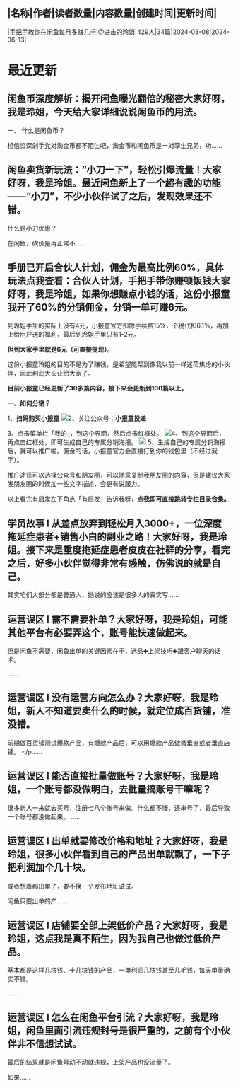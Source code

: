 |名称|作者|读者数量|内容数量|创建时间|更新时间|
---
|[手把手教你在闲鱼每月多赚几千](https://xiaobot.net/p/ling818?refer=0b133df9-27dc-423b-8101-639049001c13)|@进击的玲姐|429人|34篇|2024-03-08|2024-06-13|

# 最近更新
## 闲鱼币深度解析：揭开闲鱼曝光翻倍的秘密大家好呀，我是玲姐，今天给大家详细说说闲鱼币的用法。

一、 什么是闲鱼币？

相信资深剁手党对淘金币都不陌生吧，淘金币和闲鱼币是一对孪生兄弟，功......
## 闲鱼卖货新玩法：“小刀一下”，轻松引爆流量！大家好呀，我是玲姐。最近闲鱼新上了一个超有趣的功能——“小刀”，不少小伙伴试了之后，发现效果还不错。

什么是小刀优惠？

在闲鱼，砍价是再正常不......
## 手册已开启合伙人计划，佣金为最高比例60%，具体玩法点我查看：合伙人计划，手把手带你赚顿饭钱大家好呀，我是玲姐，如果你想赚点小钱的话，这份小报童我开了60%的分销佣金，分销一单可赚6元。

到玲姐手里的实际上没有4元，小报童官方扣除手续费15%，个税代扣6.1%，再加上给用户送的福利，最后到玲姐手里只有1-2元。

<strong>但到大家手里就是6元（可直接提现）</strong>。

这份小报童玲姐的目的不是为了赚钱，是希望能帮到像我以前一样迷茫焦虑的小伙伴，因此利润大头让给大家了。

<strong>目前小报童已经更新了30多篇内容，接下来会更新到100篇以上。</strong>

<strong>一、如何分销？</strong>

1、<strong>扫码购买小报童</strong>
<img src="https://static.xiaobot.net/file/2024-04-03/378726/231e581ce59c9a20c2b3320b1369b057.jpeg">2、关注公众号：<strong>小报童投递</strong>

3、点击菜单栏「我的」，到这个界面，然后点击红框处。
<img src="https://static.xiaobot.net/file/2024-04-03/378726/bb10dcf70195fa3c80f266f2d9ba590e.jpeg">4、到这个界面后，再点击红框处，即可生成自己的专属分销海报。
<img src="https://static.xiaobot.net/file/2024-04-03/378726/ed9304c539729bcbe60567ba7cfdf9f2.jpeg">
5、生成自己的专属分销海报后，就可以推广啦。佣金的话，小报童官方会直接打到你的钱包里（不经过我手）。

推广途径可以选择公众号和朋友圈，可以随意复制我朋友圈的内容，但是建议大家发朋友圈的时候加一些文字描述，会更有说服力。

以上看完有启发左下角点「有启发」告诉我呀，<a target="_blank" rel="noopener noreferrer nofollow" href="https://xiaobot.net/post/97708ba8-06d6-42ef-97c4-85a3c6454b5f?refer=f8fe38ed-c307-4d8d-8815-15a40607f2d2"><strong>点我即可直接跳转专栏目录合集。</strong></a>

## 学员故事 l 从差点放弃到轻松月入3000+，一位深度拖延症患者+销售小白的副业之路！大家好呀，我是玲姐。接下来是重度拖延症患者皮皮在社群的分享，看完之后，好多小伙伴觉得非常有感触，仿佛说的就是自己。

其实咱们大部分都是普通人，她说的应该是很多人的真实写......
## 运营误区 l 需不需要补单？大家好呀，我是玲姐，可能其他平台有必要弄这个，账号能快速做起来。

但是闲鱼不需要，闲鱼出单的关键因素在于，选品➕上架技巧➕跟客户聊天的话术。

......
## 运营误区 l 没有运营方向怎么办？大家好呀，我是玲姐，新人不知道要卖什么的时候，就定位成百货铺，准没错。

前期做百货铺测试爆款产品，有爆款产品后，可以用爆款产品做微垂直或者垂直店铺。
</p......
## 运营误区 l 能否直接批量做账号？大家好呀，我是玲姐，一个账号都没做明白，去批量搞账号干嘛呢？

很多新人一来就去买号，注册七八个账号来做。什么都不懂，还串号了，最后导致一个账号都没做起来。
......
## 运营误区 l 出单就要修改价格和地址？大家好呀，我是玲姐，很多小伙伴看到自己的产品出单就飘了，一下子把利润加个几十块。

或者想着都出单了，要不换一个发布地址试试。

闲鱼只要出单的产......
## 运营误区 l 店铺要全部上架低价产品？大家好呀，我是玲姐，这点我是真不陌生，因为我自己也做过低价产品。

基本都是这样几块钱、十几块钱的产品，一单利润几块钱甚至几毛钱，每天单量确实不错。

......
## 运营误区 l 怎么在闲鱼平台引流？大家好呀，我是玲姐，闲鱼里面引流违规封号是很严重的，之前有个小伙伴非不信想试试。

最后的结果就是闲鱼号动不动就违规，上架产品也没流量了。

如果......

